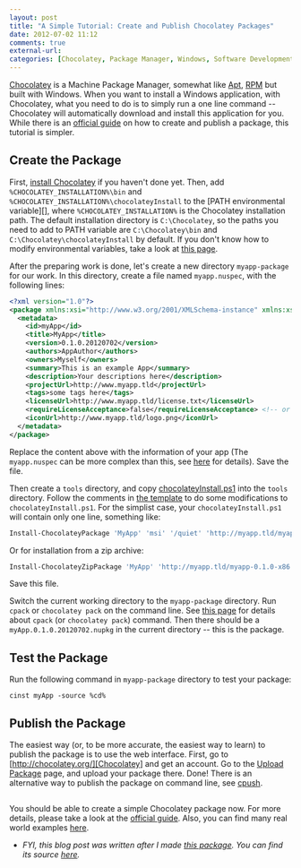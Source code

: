 ```yaml
---
layout: post
title: "A Simple Tutorial: Create and Publish Chocolatey Packages"
date: 2012-07-02 11:12
comments: true
external-url: 
categories: [Chocolatey, Package Manager, Windows, Software Development]
---
```


[Chocolatey][] is a Machine Package Manager, somewhat like [Apt][], [RPM][] but
built with Windows. When you want to install a Windows application, with
Chocolatey, what you need to do is to simply run a one line command --
Chocolatey will automatically download and install this application for you.
While there is an [official guide][] on how to create and publish a package,
this tutorial is simpler.

<!-- more -->

## Create the Package

First, [install Chocolatey][Chocolatey] if you haven't done yet. Then, add
`%CHOCOLATEY_INSTALLATION%\bin` and
`%CHOCOLATEY_INSTALLATION%\chocolateyInstall` to the
[PATH environmental variable][], where `%CHOCOLATEY_INSTALLATION%` is the
Chocolatey installation path. The default installation directory is
`C:\Chocolatey`, so the paths you need to add to PATH variable are
`C:\Chocolatey\bin` and `C:\Chocolatey\chocolateyInstall` by default. If you
don't know how to modify environmental variables, take a look at
[this page](http://java.com/en/download/help/path.xml).

After the preparing work is done, let's create a new directory `myapp-package`
for our work. In this directory, create a file named `myapp.nuspec`, with the
following lines:

```xml
<?xml version="1.0"?>
<package xmlns:xsi="http://www.w3.org/2001/XMLSchema-instance" xmlns:xsd="http://www.w3.org/2001/XMLSchema">
  <metadata>
    <id>myApp</id>
    <title>MyApp</title>
    <version>0.1.0.20120702</version>
    <authors>AppAuthor</authors>
    <owners>Myself</owners>
    <summary>This is an example App</summary>
    <description>Your descriptions here</description>
    <projectUrl>http://www.myapp.tld</projectUrl>
    <tags>some tags here</tags>
    <licenseUrl>http://www.myapp.tld/license.txt</licenseUrl>
    <requireLicenseAcceptance>false</requireLicenseAcceptance> <!-- or true if you require the user to accept the License before installing -->
    <iconUrl>http://www.myapp.tld/logo.png</iconUrl>
  </metadata>
</package>
```

Replace the content above with the information of your app (The `myapp.nuspec`
can be more complex than this, see [here][Nuspec Reference] for details). Save
the file.

Then create a `tools` directory, and copy [chocolateyInstall.ps1][] into the
`tools` directory. Follow the comments in [the template][chocolateyInstall.ps1]
to do some modifications to `chocolateyInstall.ps1`. For the simplist case, your
`chocolateyInstall.ps1` will contain only one line, something like:

```powershell
Install-ChocolateyPackage 'MyApp' 'msi' '/quiet' 'http://myapp.tld/myapp-0.1.0-x86.msi' 'http://myapp.tld/myapp-0.1.0-x64.msi' # The 64 bit package URL can be omitted.
```

Or for installation from a zip archive:

```powershell
Install-ChocolateyZipPackage 'MyApp' 'http://myapp.tld/myapp-0.1.0-x86.zip' "$(Split-Path -parent $MyInvocation.MyCommand.Definition)"
```

Save this file.

Switch the current working directory to the `myapp-package` directory. Run
`cpack` or `chocolatey pack` on the command line. See
[this page][Chocolatey Pack] for details about `cpack` (or `chocolatey pack`)
command. Then there should be a `myApp.0.1.0.20120702.nupkg` in the current
directory -- this is the package.

## Test the Package

Run the following command in `myapp-package` directory to test your package:

    cinst myApp -source %cd%

## Publish the Package

The easiest way (or, to be more accurate, the easiest way to learn) to publish
the package is to use the web interface. First, go to
[http://chocolatey.org/][Chocolatey] and get an account. Go to the [Upload
Package][] page, and upload your package there. Done!  There is an alternative
way to publish the package on command line, see [cpush][].

## 

You should be able to create a simple Chocolatey package now. For more details,
please take a look at the [official guide][]. Also, you can find many real
world examples [here](https://github.com/ferventcoder/nugetpackages).

* _FYI, this blog post was written after I made
[this package](http://chocolatey.org/packages/editorconfig.core). You can find
its source
[here](https://github.com/editorconfig/chocolatey-packages/tree/master/editorconfig-core)._



[Apt]: http://wiki.debian.org/Apt
[Chocolatey Pack]: https://github.com/chocolatey/chocolatey/wiki/CommandsPack
[Chocolatey]: http://chocolatey.org/
[Nuspec Reference]: http://docs.nuget.org/docs/reference/nuspec-reference
[PATH]: http://en.wikipedia.org/wiki/PATH_(variable)
[RPM]: http://rpm.org/
[Upload Package]: http://chocolatey.org/packages/upload
[chocolateyInstall.ps1]: https://github.com/chocolatey/chocolatey/wiki/ChocolateyInstallPS1
[cpush]: https://github.com/chocolatey/chocolatey/wiki/CommandsPush
[official guide]: https://github.com/chocolatey/chocolatey/wiki/CreatePackages

